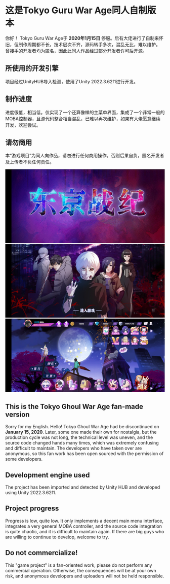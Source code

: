 
# 这是Tokyo Guru War Age同人自制版本
你好！ Tokyo Guru War Age于 **2020年1月15日** 停服。后有大佬进行了自制来怀旧，但制作周期都不长，技术层次不齐，源码转手多次，混乱无比，难以维护。
曾接手的开发者均为匿名，因此此同人作品经过部分开发者许可后开源。

## 所使用的开发引擎
项目经过UnityHUB导入检测，使用了Unity 2022.3.62f1进行开发。

## 制作进度
进度很低，相当低。仅实现了一个还算像样的主菜单界面，集成了一个非常一般的MOBA控制器，且源代码整合相当混乱，已难以再次维护，如果有大佬愿意继续开发，欢迎尝试。

## 请勿商用
本“游戏项目”为同人向作品，请勿进行任何商用操作。否则后果自负，匿名开发者及上传者不负任何责任。

![截图](https://raw.githubusercontent.com/ZUXTUO/Tokyo-Guru-War-Age-Offline-/04162fa51a077e979e4755651c182cfc4ed49d9f/Screenshot/Screenshot_1.jpg)
![截图](https://raw.githubusercontent.com/ZUXTUO/Tokyo-Guru-War-Age-Offline-/04162fa51a077e979e4755651c182cfc4ed49d9f/Screenshot/Screenshot_2.jpg)
![截图](https://raw.githubusercontent.com/ZUXTUO/Tokyo-Guru-War-Age-Offline-/04162fa51a077e979e4755651c182cfc4ed49d9f/Screenshot/Screenshot_3.jpg)

## This is the Tokyo Ghoul War Age fan-made version
Sorry for my English.
Hello! Tokyo Ghoul War Age had be discontinued on **January 15, 2020**. 
Later, some one made their own for nostalgia, but the production cycle was not long, the technical level was uneven, and the source code changed hands many times, which was extremely confusing and difficult to maintain.
The developers who have taken over are anonymous, so this fan work has been open sourced with the permission of some developers.

## Development engine used
The project has been imported and detected by Unity HUB and developed using Unity 2022.3.62f1.

## Project progress
Progress is low, quite low. 
It only implements a decent main menu interface, integrates a very general MOBA controller, and the source code integration is quite chaotic, and it is difficult to maintain again. If there are big guys who are willing to continue to develop, welcome to try.

## Do not commercialize!
This "game project" is a fan-oriented work, please do not perform any commercial operation. 
Otherwise, the consequences will be at your own risk, and anonymous developers and uploaders will not be held responsible.
